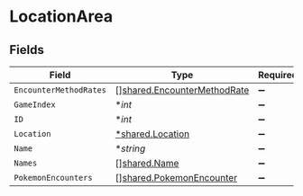 # LocationArea


## Fields

| Field                                                                      | Type                                                                       | Required                                                                   | Description                                                                |
| -------------------------------------------------------------------------- | -------------------------------------------------------------------------- | -------------------------------------------------------------------------- | -------------------------------------------------------------------------- |
| `EncounterMethodRates`                                                     | [][shared.EncounterMethodRate](../../models/shared/encountermethodrate.md) | :heavy_minus_sign:                                                         | N/A                                                                        |
| `GameIndex`                                                                | **int*                                                                     | :heavy_minus_sign:                                                         | N/A                                                                        |
| `ID`                                                                       | **int*                                                                     | :heavy_minus_sign:                                                         | N/A                                                                        |
| `Location`                                                                 | [*shared.Location](../../models/shared/location.md)                        | :heavy_minus_sign:                                                         | N/A                                                                        |
| `Name`                                                                     | **string*                                                                  | :heavy_minus_sign:                                                         | N/A                                                                        |
| `Names`                                                                    | [][shared.Name](../../models/shared/name.md)                               | :heavy_minus_sign:                                                         | N/A                                                                        |
| `PokemonEncounters`                                                        | [][shared.PokemonEncounter](../../models/shared/pokemonencounter.md)       | :heavy_minus_sign:                                                         | N/A                                                                        |